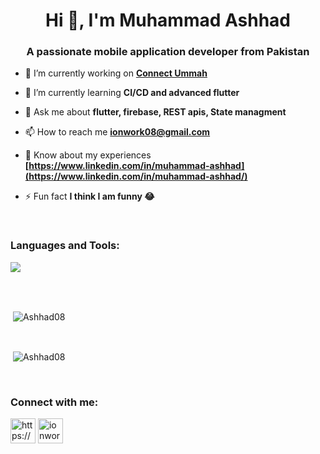 <h1 align="center">Hi 👋, I'm Muhammad Ashhad</h1>
<h3 align="center">A passionate mobile application developer from Pakistan</h3>


- 🔭 I’m currently working on **[Connect Ummah](https://play.google.com/store/apps/details?id=com.connectummah.connect_ummah)**

- 🌱 I’m currently learning **CI/CD and advanced flutter**

- 💬 Ask me about **flutter, firebase, REST apis, State managment**

- 📫 How to reach me **ionwork08@gmail.com**

- 📄 Know about my experiences **[https://www.linkedin.com/in/muhammad-ashhad](https://www.linkedin.com/in/muhammad-ashhad/)**

- ⚡ Fun fact **I think I am funny 😂**
</br>
<h3 align="left">Languages and Tools:</h3>
<p><a href="https://skillicons.dev/icons?i=flutter,androidstudio,dart,figma,firebase,github,githubactions,linkedin,postgres,postman&stackoverflow" target="blank"><img align="center" src="https://skillicons.dev/icons?i=flutter,androidstudio,dart,figma,firebase,github,githubactions,linkedin,postgres,postman&stackoverflow"/></a></p>
</br>
</br>
<p>&nbsp;<img align="center" src="https://github-readme-stats.vercel.app/api?username=Ashhad08&show_icons=true&locale=en" alt="Ashhad08" /></p>
</br>
<p>&nbsp;<img align="center" src="https://github-readme-stats.vercel.app/api/top-langs/?username=Ashhad08" alt="Ashhad08" /></p>
</br>
<h3 align="left">Connect with me:</h3>
<p align="left">
<a href="https://www.linkedin.com/in/muhammad-ashhad/" target="blank"><img align="center" src="https://img.icons8.com/fluent/96/000000/linkedin.png" alt="https://www.linkedin.com/in/muhammad-ashhad/" height="40" width="40" /></a>
<a href="ionwork08@gmail.com" target="blank"><img align="center" src="https://skillicons.dev/icons?i=gmail" alt="ionwork08@gmail.com" height="40" width="40" /></a>
